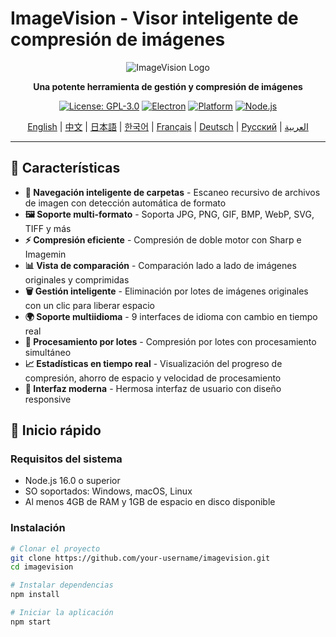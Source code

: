 # ImageVision - Visor inteligente de compresión de imágenes

<div align="center">

![ImageVision Logo](https://via.placeholder.com/200x80/667eea/ffffff?text=ImageVision)

**Una potente herramienta de gestión y compresión de imágenes**

[![License: GPL-3.0](https://img.shields.io/badge/License-GPL--3.0-blue.svg)](https://opensource.org/licenses/GPL-3.0)
[![Electron](https://img.shields.io/badge/Electron-v27.0.0-blue.svg)](https://www.electronjs.org/)
[![Platform](https://img.shields.io/badge/Platform-Windows%20%7C%20macOS%20%7C%20Linux-lightgrey.svg)](https://github.com/electron/electron)
[![Node.js](https://img.shields.io/badge/Node.js-v16.0+-green.svg)](https://nodejs.org/)

[English](README.md) | [中文](README.zh-CN.md) | [日本語](README.ja.md) | [한국어](README.ko.md) | [Français](README.fr.md) | [Deutsch](README.de.md) | [Русский](README.ru.md) | [العربية](README.ar.md)

</div>

---

## 🌟 Características

- **📁 Navegación inteligente de carpetas** - Escaneo recursivo de archivos de imagen con detección automática de formato
- **🖼️ Soporte multi-formato** - Soporta JPG, PNG, GIF, BMP, WebP, SVG, TIFF y más
- **⚡ Compresión eficiente** - Compresión de doble motor con Sharp e Imagemin
- **📊 Vista de comparación** - Comparación lado a lado de imágenes originales y comprimidas
- **🗑️ Gestión inteligente** - Eliminación por lotes de imágenes originales con un clic para liberar espacio
- **🌍 Soporte multiidioma** - 9 interfaces de idioma con cambio en tiempo real
- **💾 Procesamiento por lotes** - Compresión por lotes con procesamiento simultáneo
- **📈 Estadísticas en tiempo real** - Visualización del progreso de compresión, ahorro de espacio y velocidad de procesamiento
- **🎨 Interfaz moderna** - Hermosa interfaz de usuario con diseño responsive

## 🚀 Inicio rápido

### Requisitos del sistema

- Node.js 16.0 o superior
- SO soportados: Windows, macOS, Linux
- Al menos 4GB de RAM y 1GB de espacio en disco disponible

### Instalación

```bash
# Clonar el proyecto
git clone https://github.com/your-username/imagevision.git
cd imagevision

# Instalar dependencias
npm install

# Iniciar la aplicación
npm start
```
